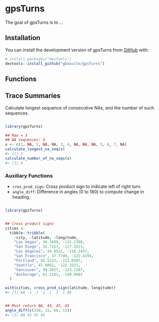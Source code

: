 
<!-- README.md is generated from README.Rmd. Please edit that file -->

# gpsTurns

<!-- badges: start -->
<!-- badges: end -->

The goal of gpsTurns is to …

## Installation

You can install the development version of gpsTurns from
[GitHub](https://github.com/) with:

``` r
# install.packages("devtools")
devtools::install_github("gbasulto/gpsTurns")
```

## Functions

## Trace Summaries

Calculate longest sequence of consecutive NAs, and the number of such
sequences.

``` r

library(gpsTurns)

## Max = 3
## NA sequences: 4
x <- c(1, NA, 2, NA, NA, 3, 4, NA, NA, NA, 5, 6, 7, NA)
calculate_longest_na_seq(x)
#> [1] 3
calculate_number_of_na_seqs(x)
#> [1] 4
```

### Auxiliary Functions

- `cros_prod_sign`: Cross product sign to indicate left of right turn.
- `angle_diff`: Difference in angles (0 to 180) to compute change in
  heading.

``` r

library(gpsTurns)


## Cross product signs
cities <-
  tibble::tribble(
    ~city, ~latitude, ~longitude,
    "Las Vegas", 36.1699, -115.1398,
    "San Diego", 32.7157, -117.1611,
    "Los Angeles", 34.0522, -118.2437,
    "San Francisco", 37.7749, -122.4194,
    "Portland", 45.5122, -122.6587,
    "Seattle", 47.6062, -122.3321,
    "Vancouver", 49.2827, -123.1207,
    "Anchorage", 61.2181, -149.9003
  )

with(cities, cross_prod_sign(latitude, longitude))
#> [1] NA -1  1 -1 -1  1  1 NA


## Must return NA, 45, 45, 45
angle_diff(c(330, 15, 60, 15))
#> [1] NA 45 45 45
```
